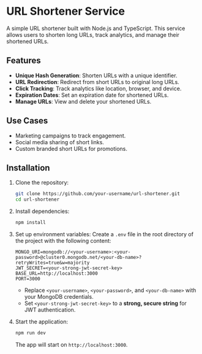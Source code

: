 # URL Shortener Service

A simple URL shortener built with Node.js and TypeScript. This service allows users to shorten long URLs, track analytics, and manage their shortened URLs.

## Features

- **Unique Hash Generation**: Shorten URLs with a unique identifier.
- **URL Redirection**: Redirect from short URLs to original long URLs.
- **Click Tracking**: Track analytics like location, browser, and device.
- **Expiration Dates**: Set an expiration date for shortened URLs.
- **Manage URLs**: View and delete your shortened URLs.

## Use Cases

- Marketing campaigns to track engagement.
- Social media sharing of short links.
- Custom branded short URLs for promotions.

## Installation

1. Clone the repository:
    ```bash
    git clone https://github.com/your-username/url-shortener.git
    cd url-shortener
    ```

2. Install dependencies:
    ```bash
    npm install
    ```

3. Set up environment variables:
    Create a `.env` file in the root directory of the project with the following content:
    ```
    MONGO_URI=mongodb://<your-username>:<your-password>@cluster0.mongodb.net/<your-db-name>?retryWrites=true&w=majority
    JWT_SECRET=<your-strong-jwt-secret-key>
    BASE_URL=http://localhost:3000
    PORT=3000
    ```
    - Replace `<your-username>`, `<your-password>`, and `<your-db-name>` with your MongoDB credentials.
    - Set `<your-strong-jwt-secret-key>` to a **strong, secure string** for JWT authentication.

4. Start the application:
    ```bash
    npm run dev
    ```

    The app will start on `http://localhost:3000`.
